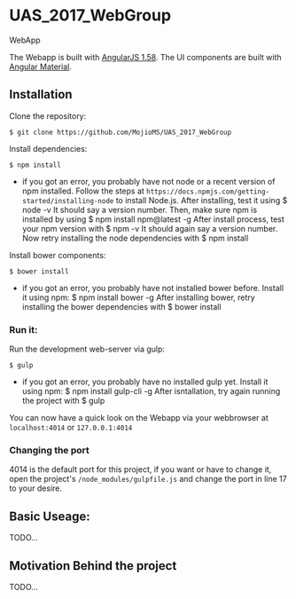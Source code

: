 # UAS_2017_WebGroup
WebApp 

The Webapp is built with [AngularJS 1.58](https://angularjs.org/). 
The UI components are built with [Angular Material](https://material.angularjs.org/).

## Installation

Clone the repository:

    $ git clone https://github.com/MojioMS/UAS_2017_WebGroup

Install dependencies:
    
    $ npm install

* if you got an error, you probably have not node or a recent version of npm installed. 
Follow the steps at ```https://docs.npmjs.com/getting-started/installing-node``` to install Node.js. 
After installing, test it using 
    $ node -v
It should say a version number.
Then, make sure npm is installed by using 
    $ npm install npm@latest -g
After install process, test your npm version with 
    $ npm -v 
It should again say a version number.
Now retry installing the node dependencies with 
    $ npm install

Install bower components:

    $ bower install

* if you got an error, you probably have not installed bower before. Install it using npm:
    $ npm install bower -g
After installing bower, retry installing the bower dependencies with 
    $ bower install

### Run it:

Run the development web-server via gulp:

    $ gulp

* if you got an error, you probably have no installed gulp yet. Install it using npm:
    $ npm install gulp-cli -g
After isntallation, try again running the project with 
    $ gulp

You can now have a quick look on the Webapp via your webbrowser at 
```localhost:4014``` or ```127.0.0.1:4014```

### Changing the port 
4014 is the default port for this project, if you want or have to change it, 
open the project's ```/node_modules/gulpfile.js``` and change the port in line 
17 to your desire.

## Basic Useage:

TODO...

## Motivation Behind the project

TODO...


